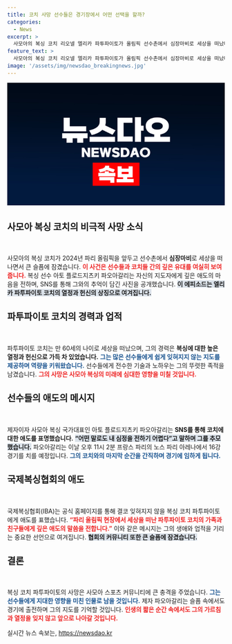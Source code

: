 ```yaml
---
title: 코치 사망 선수들은 경기장에서 어떤 선택을 할까?
categories:
  - News
excerpt: >
  사모아의 복싱 코치 리오넬 엘리카 파투파이토가 올림픽 선수촌에서 심장마비로 세상을 떠났다. 제자 파오아갈리는 SNS에 감정이 담긴 추모글을 올리며 코치의 명복을 빌었다. 슬픔 속에서도 경기에 나선 그의 이야기가 더욱 애틋하다.
feature_text: >
  사모아의 복싱 코치 리오넬 엘리카 파투파이토가 올림픽 선수촌에서 심장마비로 세상을 떠났다. 제자 파오아갈리는 SNS에 감정이 담긴 추모글을 올리며 코치의 명복을 빌었다. 슬픔 속에서도 경기에 나선 그의 이야기가 더욱 애틋하다.
image: '/assets/img/newsdao_breakingnews.jpg'
---
```


<p><img src="/assets/img/newsdao_breakingnews.jpg" alt="koreaapp 속보" /></p>

<h2 data-ke-size="size26">사모아 복싱 코치의 비극적 사망 소식</h2>

<p data-ke-size="size16">&nbsp;</p>

<p>사모아의 복싱 코치가 2024년 파리 올림픽을 앞두고 선수촌에서 <strong>심장마비</strong>로 세상을 떠나면서 큰 슬픔에 잠겼습니다. <b><span style="color: #ee2323;">이 사건은 선수들과 코치들 간의 깊은 유대를 여실히 보여줍니다.</span></b> 복싱 선수 아토 플로드지츠키 파오아갈리는 자신의 지도자에게 깊은 애도의 마음을 전하며, SNS를 통해 그와의 추억이 담긴 사진을 공개했습니다. <b><span style="background-color: #21538527;">이 에피소드는 엘리카 파투파이토 코치의 열정과 헌신의 상징으로 여겨집니다.</span></b> </p>

<h2 data-ke-size="size26">파투파이토 코치의 경력과 업적</h2>

<p data-ke-size="size16">&nbsp;</p>

<p>파투파이토 코치는 만 60세의 나이로 세상을 떠났으며, 그의 경력은 <strong>복싱에 대한 높은 열정과 헌신으로 가득 차 있었습니다.</strong> <b><span style="color: #1a5490;">그는 많은 선수들에게 쉽게 잊혀지지 않는 지도를 제공하며 역량을 키워왔습니다.</span></b> 선수들에게 전수한 기술과 노하우는 그의 뚜렷한 족적을 남겼습니다. <b><span style="color: #ee2323;">그의 사망은 사모아 복싱의 미래에 심대한 영향을 미칠 것입니다.</span></b> </p>

<h2 data-ke-size="size26">선수들의 애도의 메시지</h2>

<p data-ke-size="size16">&nbsp;</p>

<p>제자이자 사모아 복싱 국가대표인 아토 플로드지츠키 파오아갈리는 <strong>SNS를 통해 코치에 대한 애도를 표명했습니다.</strong> <b><span style="background-color: #21538527;">“어떤 말로도 내 심정을 전하기 어렵다”고 말하며 그를 추모했습니다.</span></b> 파오아갈리는 이날 오후 11시 2분 프랑스 파리의 노스 파리 아레나에서 16강 경기를 치를 예정입니다. <b><span style="color: #1a5490;">그의 코치와의 마지막 순간을 간직하며 경기에 임하게 됩니다.</span></b> </p>

<h2 data-ke-size="size26">국제복싱협회의 애도</h2>

<p data-ke-size="size16">&nbsp;</p>

<p>국제복싱협회(IBA)는 공식 홈페이지를 통해 결코 잊혀지지 않을 복싱 코치 파투파이토에게 애도를 표했습니다. <b><span style="color: #ee2323;">“파리 올림픽 현장에서 세상을 떠난 파투파이토 코치의 가족과 친구들에게 깊은 애도의 말씀을 전합니다.”</span></b> 이와 같은 메시지는 그의 생애와 업적을 기리는 중요한 선언으로 여겨집니다. <b><span style="background-color: #21538527;">협회의 커뮤니티 또한 큰 슬픔에 잠겼습니다.</span></b> </p>

<h2 data-ke-size="size26">결론</h2>

<p data-ke-size="size16">&nbsp;</p>

<p>복싱 코치 파투파이토의 사망은 사모아 스포츠 커뮤니티에 큰 충격을 주었습니다. <b><span style="color: #1a5490;">그는 선수들에게 지대한 영향을 미친 인물로 남을 것입니다.</span></b> 제자 파오아갈리는 슬픔 속에서도 경기에 출전하며 그의 지도를 기억할 것입니다. <b><span style="color: #ee2323;">인생의 짧은 순간 속에서도 그의 가르침과 열정을 잊지 않고 앞으로 나아갈 것입니다.</span></b> </p>

<p data-ke-size="size16"></p>
실시간 뉴스 속보는, <a href="https://newsdao.kr" rel="dofollow">https://newsdao.kr</a>



